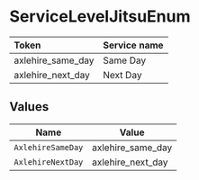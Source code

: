 # ServiceLevelJitsuEnum

|Token | Service name|
|:---|:---|
| axlehire_same_day | Same Day|
| axlehire_next_day | Next Day|



## Values

| Name              | Value             |
| ----------------- | ----------------- |
| `AxlehireSameDay` | axlehire_same_day |
| `AxlehireNextDay` | axlehire_next_day |